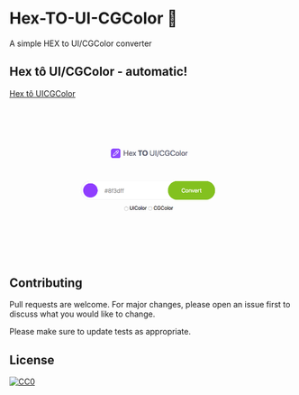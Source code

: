 # Hex-TO-UI-CGColor 🖖
A simple HEX to UI/CGColor converter 


## Hex tô UI/CGColor - automatic!
[Hex tô UICGColor](https://heliherrera.github.io/Hex-TO-UI-CGColor/)

![](https://github.com/heliherrera/Hex-TO-UI-CGColor/blob/master/images/banner.png?raw=true)


## Contributing
Pull requests are welcome. For major changes, please open an issue first to discuss what you would like to change.

Please make sure to update tests as appropriate.

## License

[![CC0](https://licensebuttons.net/p/zero/1.0/88x31.png)](https://creativecommons.org/publicdomain/zero/1.0/) 
